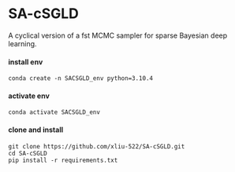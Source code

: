 # SA-cSGLD
A cyclical version of a fst MCMC sampler for sparse Bayesian deep learning.

#### install env
```
conda create -n SACSGLD_env python=3.10.4
```
#### activate env
```
conda activate SACSGLD_env
```
#### clone and install
```[requirements.txt](requirements.txt)
git clone https://github.com/xliu-522/SA-cSGLD.git
cd SA-cSGLD
pip install -r requirements.txt